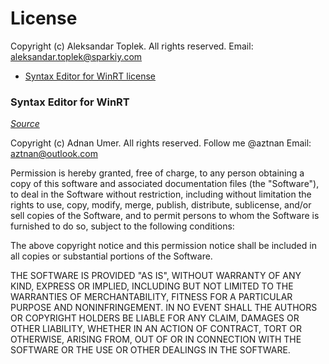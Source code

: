 # License

Copyright (c) Aleksandar Toplek. All rights reserved.
Email: aleksandar.toplek@sparkiy.com

- [Syntax Editor for WinRT license]()


### Syntax Editor for WinRT
_[Source](https://gallery.technet.microsoft.com/scriptcenter/Syntax-Editor-for-WinRT-c556d223/view/Reviews)_

Copyright (c) Adnan Umer. All rights reserved. Follow me @aztnan
Email: aztnan@outlook.com

Permission is hereby granted, free of charge, to any person obtaining a copy of this
software and associated documentation files (the "Software"), to deal in the Software
without restriction, including without limitation the rights to use, copy, modify, merge,
publish, distribute, sublicense, and/or sell copies of the Software, and to permit persons
to whom the Software is furnished to do so, subject to the following conditions:

The above copyright notice and this permission notice shall be included in all copies or
substantial portions of the Software.

THE SOFTWARE IS PROVIDED "AS IS", WITHOUT WARRANTY OF ANY KIND, EXPRESS OR IMPLIED,
INCLUDING BUT NOT LIMITED TO THE WARRANTIES OF MERCHANTABILITY, FITNESS FOR A PARTICULAR
PURPOSE AND NONINFRINGEMENT. IN NO EVENT SHALL THE AUTHORS OR COPYRIGHT HOLDERS BE LIABLE
FOR ANY CLAIM, DAMAGES OR OTHER LIABILITY, WHETHER IN AN ACTION OF CONTRACT, TORT OR
OTHERWISE, ARISING FROM, OUT OF OR IN CONNECTION WITH THE SOFTWARE OR THE USE OR OTHER
DEALINGS IN THE SOFTWARE.
